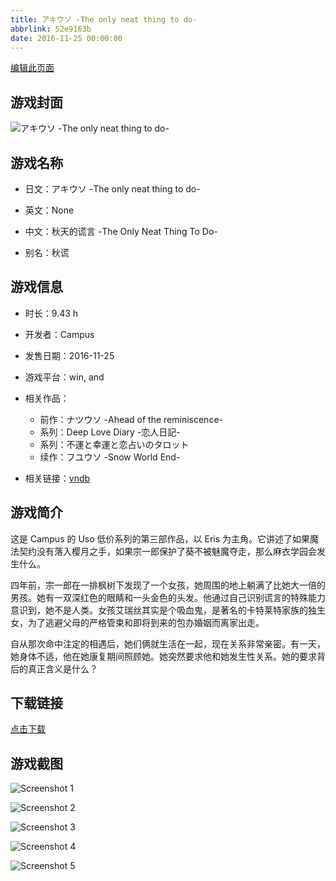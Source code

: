 ```yaml
---
title: アキウソ -The only neat thing to do-
abbrlink: 52e9163b
date: 2016-11-25 00:00:00
---
```

[编辑此页面](https://github.com/ACG-3/ADV3-source/blob/main/source/_posts/%E3%82%A2%E3%82%AD%E3%82%A6%E3%82%BD%20-The%20only%20neat%20thing%20to%20do-.md)

## 游戏封面

![アキウソ -The only neat thing to do-](https://pan.timero.xyz/d/onedrive/img_lib_001/%E3%82%A2%E3%82%AD%E3%82%A6%E3%82%BD%20-The%20only%20neat%20thing%20to%20do-_cover.avif)


## 游戏名称

- 日文：アキウソ -The only neat thing to do-
- 英文：None
- 中文：秋天的谎言 -The Only Neat Thing To Do-

- 别名：秋谎


## 游戏信息

- 时长：9.43 h
- 开发者：Campus
- 发售日期：2016-11-25
- 游戏平台：win, and
- 相关作品：
   - 前作：ナツウソ -Ahead of the reminiscence-
   - 系列：Deep Love Diary -恋人日記-
   - 系列：不運と幸運と恋占いのタロット
   - 续作：フユウソ -Snow World End-

- 相关链接：[vndb](https://vndb.org/v19604)


## 游戏简介

这是 Campus 的 Uso 低价系列的第三部作品，以 Eris 为主角。它讲述了如果魔法契约没有落入樱月之手，如果宗一郎保护了葵不被魅魔夺走，那么麻衣学园会发生什么。

四年前，宗一郎在一排枫树下发现了一个女孩，她周围的地上躺满了比她大一倍的男孩。她有一双深红色的眼睛和一头金色的头发。他通过自己识别谎言的特殊能力意识到，她不是人类。女孩艾瑞丝其实是个吸血鬼，是著名的卡特莱特家族的独生女，为了逃避父母的严格管束和即将到来的包办婚姻而离家出走。

自从那次命中注定的相遇后，她们俩就生活在一起，现在关系非常亲密。有一天，她身体不适，他在她康复期间照顾她。她突然要求他和她发生性关系。她的要求背后的真正含义是什么？




## 下载链接

[点击下载](https://pan.timero.xyz/onedrive/adv_lib_001/%E3%82%A2%E3%82%AD%E3%82%A6%E3%82%BD%20-The%20only%20neat%20thing%20to%20do-)


## 游戏截图


![Screenshot 1](https://pan.timero.xyz/d/onedrive/img_lib_001/%E3%82%A2%E3%82%AD%E3%82%A6%E3%82%BD%20-The%20only%20neat%20thing%20to%20do-_Screenshot_1.avif)

![Screenshot 2](https://pan.timero.xyz/d/onedrive/img_lib_001/%E3%82%A2%E3%82%AD%E3%82%A6%E3%82%BD%20-The%20only%20neat%20thing%20to%20do-_Screenshot_2.avif)

![Screenshot 3](https://pan.timero.xyz/d/onedrive/img_lib_001/%E3%82%A2%E3%82%AD%E3%82%A6%E3%82%BD%20-The%20only%20neat%20thing%20to%20do-_Screenshot_3.avif)

![Screenshot 4](https://pan.timero.xyz/d/onedrive/img_lib_001/%E3%82%A2%E3%82%AD%E3%82%A6%E3%82%BD%20-The%20only%20neat%20thing%20to%20do-_Screenshot_4.avif)

![Screenshot 5](https://pan.timero.xyz/d/onedrive/img_lib_001/%E3%82%A2%E3%82%AD%E3%82%A6%E3%82%BD%20-The%20only%20neat%20thing%20to%20do-_Screenshot_5.avif)

